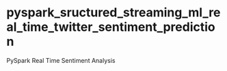 # pyspark_sructured_streaming_ml_real_time_twitter_sentiment_prediction
 PySpark Real Time Sentiment Analysis
